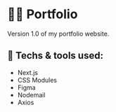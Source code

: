# 👨‍💻 Portfolio

Version 1.0 of my portfolio website.

## 📏 Techs & tools used:

- Next.js
- CSS Modules
- Figma
- Nodemail
- Axios

<!-- ## 🌄 Screenshots: -->

<!-- <p align="center">
  <img src="https://github.com/mshahanwaz/portfolio-v4/blob/main/screenshots/pv4-dark.png">
</p>

<p align="center">  
  <img src="https://github.com/mshahanwaz/portfolio-v4/blob/main/screenshots/pv4-light.png">
</p> -->
